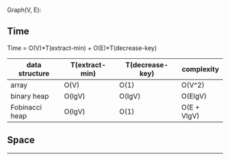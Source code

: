 Graph(V, E):

## Time

Time = O(V)*T(extract-min) + O(E)*T(decrease-key)

| data structure | T(extract-min) | T(decrease-key) | complexity  |
|----------------|----------------|-----------------|-------------|
| array          | O(V)           | O(1)            | O(V^2)      |
| binary heap    | O(lgV)         | O(lgV)          | O(ElgV)     |
| Fobinacci heap | O(lgV)         | O(1)            | O(E + VlgV) |

## Space

---
